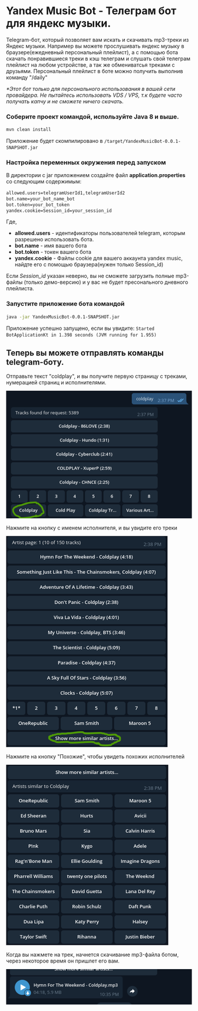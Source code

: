 # Yandex Music Bot - Телеграм бот для яндекс музыки.

Telegram-бот, который позволяет вам искать и скачивать mp3-треки из Яндекс музыки. 
Например вы можете прослушивать яндекс музыку в браузере(ежедневный персональный плейлист), 
а с помощью бота скачать понравившиеся треки в кэш телеграм и слушать свой телеграм плейлист на любом устройстве, а так же обмениватсья треками с друзьями.
Персональный плейлист в боте можно получить выполнив команду "/daily"

_*Этот бот только для персонального использования в вашей сети провайдера. Не пытайтесь использовать VDS / VPS, т.к будете часто получать капчу и не сможете ничего скачать._

### Соберите проект командой, используйте Java 8 и выше.

```bash
mvn clean install
```

Приложение будет скомпилировано в `/target/YandexMusicBot-0.0.1-SNAPSHOT.jar`

### Настройка переменных окружения перед запуском

В директории с jar приложением создайте файл **application.properties** со следующим содержимым:

```properties
allowed.users=telegramUserId1,telegramUserId2
bot.name=your_bot_name_bot
bot.token=your_bot_token
yandex.cookie=Session_id=your_session_id
```
Где,
* **allowed.users** - идентификаторы пользователей telegram, которым разрешено использовать бота.
* **bot.name** - имя вашего бота
* **bot.token** - токен вашего бота
* **yandex.cookie** - Файлы cookie для вашего аккаунта yandex music, найдте его с помощью браузера(нужен только Session_id)

Если _Session_id_ указан неверно, вы не сможете загрузить полные mp3-файлы (только демо-версию) и у вас не будет пресонального дневного плейлиста.

###  Запустите приложение бота командой
```bash
java -jar YandexMusicBot-0.0.1-SNAPSHOT.jar
```

Приложение успешно запущено, если вы увидите: `Started BotApplicationKt in 1.398 seconds (JVM running for 1.955)`

## Теперь вы можете отправлять команды telegram-боту.

Отправьте текст "coldplay", и вы получите первую страницу с треками, нумерацией страниц и исполнителями.

![](./doc/SearchText.png)

Нажмите на кнопку с именем исполнителя, и вы увидите его треки

![](./doc/ClickArtistName.png)

Нажмите на кнопку "Похожие", чтобы увидеть похожих исполнителей

![](./doc/ShowSimilar.png)

Когда вы нажмете на трек, начнется скачивание mp3-файла ботом, через некоторое время он пришлет его вам.

![](./doc/Track.png)